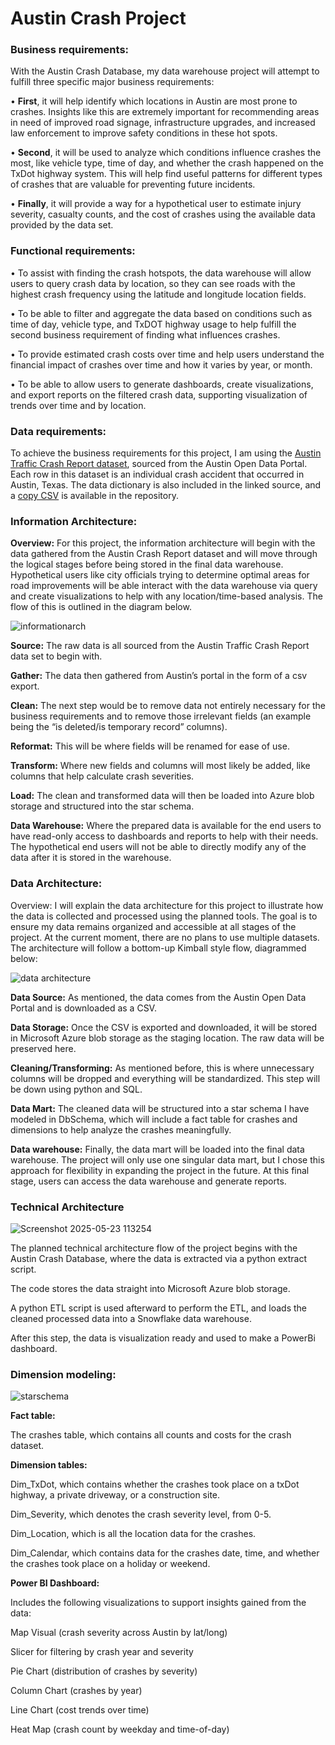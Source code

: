 # Austin Crash Project

### **Business requirements:**

With the Austin Crash Database, my data warehouse project will attempt to fulfill three specific major business requirements:

•	**First**, it will help identify which locations in Austin are most prone to crashes. Insights like this are extremely important for recommending areas in need of improved road signage, infrastructure upgrades, and increased law enforcement to improve safety conditions in these hot spots.

•	**Second**, it will be used to analyze which conditions influence crashes the most, like vehicle type, time of day, and whether the crash happened on the TxDot highway system. This will help find useful patterns for different types of crashes that are valuable for preventing future incidents.

•	**Finally**, it will provide a way for a hypothetical user to estimate injury severity, casualty counts, and the cost of crashes using the available data provided by the data set. 

### **Functional requirements:**

•	To assist with finding the crash hotspots, the data warehouse will allow users to query crash data by location, so they can see roads with the highest crash frequency using the latitude and longitude location fields.

•	To be able to filter and aggregate the data based on conditions such as time of day, vehicle type, and TxDOT highway usage to help fulfill the second business requirement of finding what influences crashes.

•	To provide estimated crash costs over time and help users understand the financial impact of crashes over time and how it varies by year, or month. 

•	To be able to allow users to generate dashboards, create visualizations, and export reports on the filtered crash data, supporting visualization of trends over time and by location.

### **Data requirements:**

To achieve the business requirements for this project, I am using the [Austin Traffic Crash Report dataset](https://data.austintexas.gov/Transportation-and-Mobility/Austin-Crash-Report-Data-Crash-Level-Records/y2wy-tgr5/about_data), sourced from the Austin Open Data Portal.
Each row in this dataset is an individual crash accident that occurred in Austin, Texas. The data dictionary is also included in the linked source, and a [copy CSV](https://github.com/mgama14/AustinCrashProject/blob/main/Data_Dictionary.xlsx) is available in the repository.

### **Information Architecture:**


**Overview:** For this project, the information architecture will begin with the data gathered from the Austin Crash Report dataset and will move through the logical stages before being stored in the final data warehouse. Hypothetical users like city officials trying to determine optimal areas for road improvements will be able interact with the data warehouse via query and create visualizations to help with any location/time-based analysis. The flow of this is outlined in the diagram below.

 ![informationarch](https://github.com/user-attachments/assets/66834e0b-7e2f-47fb-be42-712382abdeab)

**Source:** The raw data is all sourced from the Austin Traffic Crash Report data set to begin with.

**Gather:** The data then gathered from Austin’s portal in the form of a csv export. 

**Clean:** The next step would be to remove data not entirely necessary for the business requirements and to remove those irrelevant fields (an example being the “is deleted/is temporary record” columns).

**Reformat:** This will be where fields will be renamed for ease of use.

**Transform:** Where new fields and columns will most likely be added, like columns that help calculate crash severities.

**Load:** The clean and transformed data will then be loaded into Azure blob storage and structured into the star schema.

**Data Warehouse:** Where the prepared data is available for the end users to have read-only access to dashboards and reports to help with their needs. The hypothetical end users will not be able to directly modify any of the data after it is stored in the warehouse. 

### **Data Architecture:**
Overview: I will explain the data architecture for this project to illustrate how the data is collected and processed using the planned tools. The goal is to ensure my data remains organized and accessible at all stages of the project. At the current moment, there are no plans to use multiple datasets. The architecture will follow a bottom-up Kimball style flow, diagrammed below:

 ![data architecture](https://github.com/user-attachments/assets/d5eabf4d-c998-4b89-a790-1a6e25356227)

**Data Source:** As mentioned, the data comes from the Austin Open Data Portal and is downloaded as a CSV. 

**Data Storage:** Once the CSV is exported and downloaded, it will be stored in Microsoft Azure blob storage as the staging location. The raw data will be preserved here.

**Cleaning/Transforming:** As mentioned before, this is where unnecessary columns will be dropped and everything will be standardized. This step will be down using python and SQL.

**Data Mart:** The cleaned data will be structured into a star schema I have modeled in DbSchema, which will include a fact table for crashes and dimensions to help analyze the crashes meaningfully.

**Data warehouse:** Finally, the data mart will be loaded into the final data warehouse. The project will only use one singular data mart, but I chose this approach for flexibility in expanding the project in the future. At this final stage, users can access the data warehouse and generate reports.

### **Technical Architecture**

![Screenshot 2025-05-23 113254](https://github.com/user-attachments/assets/b0147fc8-58ef-419e-9a24-e5a91b8657ba)

The planned technical architecture flow of the project begins with the Austin Crash Database, where the data is extracted via a python extract script.

The code stores the data straight into Microsoft Azure blob storage. 

A python ETL script is used afterward to perform the ETL, and loads the cleaned processed data into a Snowflake data warehouse.

After this step, the data is visualization ready and used to make a PowerBi dashboard.

### **Dimension modeling:**

![starschema](https://github.com/user-attachments/assets/cd0948e7-06f9-4cd1-ad54-aebb57337f4a)

**Fact table:**

The crashes table, which contains all counts and costs for the crash dataset.

**Dimension tables:**

Dim_TxDot, which contains whether the crashes took place on a txDot highway, a private driveway, or a construction site.

Dim_Severity, which denotes the crash severity level, from 0-5.

Dim_Location, which is all the location data for the crashes.

Dim_Calendar, which contains data for the crashes date, time, and whether the crashes took place on a holiday or weekend.
 
**Power BI Dashboard:**

Includes the following visualizations to support insights gained from the data:

Map Visual (crash severity across Austin by lat/long)

Slicer for filtering by crash year and severity

Pie Chart (distribution of crashes by severity)

Column Chart (crashes by year)

Line Chart (cost trends over time)

Heat Map (crash count by weekday and time-of-day)
